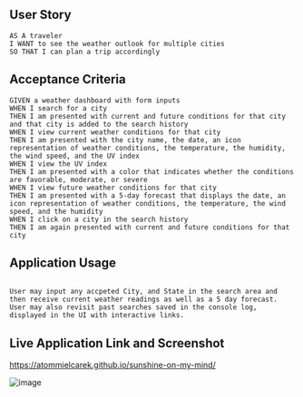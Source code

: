 ## User Story

```
AS A traveler
I WANT to see the weather outlook for multiple cities
SO THAT I can plan a trip accordingly
```
## Acceptance Criteria

```
GIVEN a weather dashboard with form inputs
WHEN I search for a city
THEN I am presented with current and future conditions for that city and that city is added to the search history
WHEN I view current weather conditions for that city
THEN I am presented with the city name, the date, an icon representation of weather conditions, the temperature, the humidity, the wind speed, and the UV index
WHEN I view the UV index
THEN I am presented with a color that indicates whether the conditions are favorable, moderate, or severe
WHEN I view future weather conditions for that city
THEN I am presented with a 5-day forecast that displays the date, an icon representation of weather conditions, the temperature, the wind speed, and the humidity
WHEN I click on a city in the search history
THEN I am again presented with current and future conditions for that city
```

## Application Usage
 
```

User may input any accpeted City, and State in the search area and then receive current weather readings as well as a 5 day forecast. User may also revisit past searches saved in the console log, displayed in the UI with interactive links.

```
## Live Application Link and Screenshot

https://atommielcarek.github.io/sunshine-on-my-mind/

![image](https://user-images.githubusercontent.com/81640301/120143041-a27b9880-c19c-11eb-8351-05874db29a72.png)


